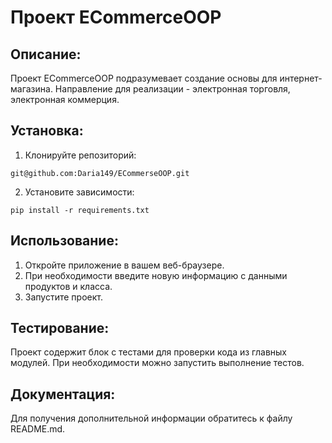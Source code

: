 # Проект ECommerceOOP


## Описание:
Проект ECommerceOOP подразумевает создание основы для интернет-магазина.
Направление для реализации - электронная торговля, электронная коммерция.







## Установка:

1. Клонируйте репозиторий:

```
git@github.com:Daria149/ECommerseOOP.git
```

2. Установите зависимости:

```
pip install -r requirements.txt
```

## Использование:
1. Откройте приложение в вашем веб-браузере.
2. При необходимости введите новую информацию с данными продуктов и класса.
3. Запустите проект.


## Тестирование:
Проект содержит блок с тестами для проверки кода из главных модулей. 
При необходимости можно запустить выполнение тестов.


## Документация:
Для получения дополнительной информации обратитесь к файлу README.md.
